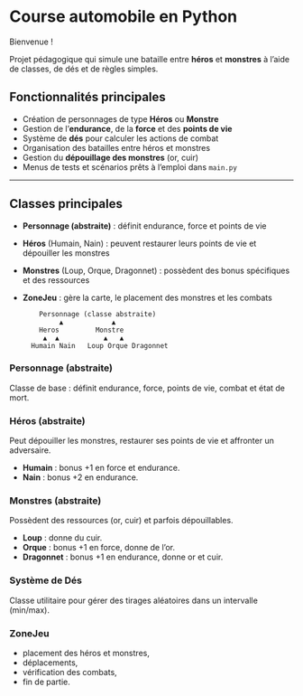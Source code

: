 # Course automobile  en Python

Bienvenue  !  


Projet pédagogique qui simule une bataille entre **héros** et **monstres** à l’aide de classes, de dés et de règles simples.

## Fonctionnalités principales
- Création de personnages de type **Héros** ou **Monstre**  
- Gestion de l’**endurance**, de la **force** et des **points de vie**  
- Système de **dés** pour calculer les actions de combat  
- Organisation des batailles entre héros et monstres  
- Gestion du **dépouillage des monstres** (or, cuir)  
- Menus de tests et scénarios prêts à l’emploi dans `main.py`  

---

## Classes principales
- **Personnage (abstraite)** : définit endurance, force et points de vie  
- **Héros** (Humain, Nain) : peuvent restaurer leurs points de vie et dépouiller les monstres  
- **Monstres** (Loup, Orque, Dragonnet) : possèdent des bonus spécifiques et des ressources  
- **ZoneJeu** : gère la carte, le placement des monstres et les combats  



          Personnage (classe abstraite)
               ▲            ▲
          Heros         Monstre
           ▲  ▲           ▲   ▲
        Humain Nain   Loup Orque Dragonnet


### Personnage (abstraite)  
Classe de base : définit endurance, force, points de vie, combat et état de mort.  

### Héros (abstraite)  
Peut dépouiller les monstres, restaurer ses points de vie et affronter un adversaire.  
- **Humain** : bonus +1 en force et endurance.  
- **Nain** : bonus +2 en endurance.  

### Monstres (abstraite)  
Possèdent des ressources (or, cuir) et parfois dépouillables.  
- **Loup** : donne du cuir.  
- **Orque** : bonus +1 en force, donne de l’or.  
- **Dragonnet** : bonus +1 en endurance, donne or et cuir.  

### Système de Dés 
Classe utilitaire pour gérer des tirages aléatoires dans un intervalle (min/max).  

### ZoneJeu  
- placement des héros et monstres,  
- déplacements,  
- vérification des combats,  
- fin de partie.  


